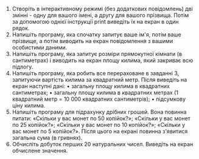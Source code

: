 1. Створіть в інтерактивному режимі (без додаткових повідомлень) дві
змінні - одну для вашого імені, а другу для вашого прізвища. Потім за
допомогою однієї інструкції print виведіть їх на екран в один рядок.
2. Напишіть програму, яка спочатку запитує ваше ім'я, потім ваше
прізвище, а потім виводить на екран повідомлення з вашими особистими
даними.
3. Напишіть програму, яка запитує розміри прямокутної кімнати (в
сантиметрах) і виводить на екран площу килима, який закриває всю
підлогу.
4. Напишіть програму, яка робить все перераховане в завданні 3,
запитуючи вартість килима за квадратний метр. Після виведіть на екран
наступні дані:
• загальну площу килима в квадратних сантиметрах;
• загальну площу килима в квадратних метрах (1 квадратний метр =
10 000 квадратних сантиметрів);
• підсумкову ціну килима.
5. Напишіть програму для підрахунку дрібних грошей. Вона повинна
питати:
«Скільки у вас монет по 50 копійок?»;
«Скільки у вас монет по 25 копійок?»;
«Скільки у вас монет по 10 копійок?»;
«Скільки у вас монет по 5 копійок?».
Після цього на екрані повинна з'явитися загальна сума (в гривнях).
6. Обчисліть добуток перших 20 натуральних чисел. Виведіть на екран
обчислене значення.